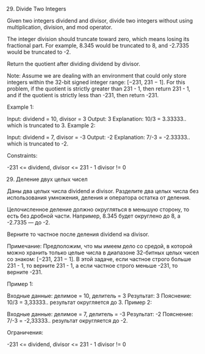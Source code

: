 29. Divide Two Integers

Given two integers dividend and divisor, divide two integers without using multiplication, division, and mod operator.

The integer division should truncate toward zero, which means losing its fractional part. For example, 8.345 would be truncated to 8, and -2.7335 would be truncated to -2.

Return the quotient after dividing dividend by divisor.

Note: Assume we are dealing with an environment that could only store integers within the 32-bit signed integer range: [−231, 231 − 1]. For this problem, if the quotient is strictly greater than 231 - 1, then return 231 - 1, and if the quotient is strictly less than -231, then return -231.


Example 1:

Input: dividend = 10, divisor = 3
Output: 3
Explanation: 10/3 = 3.33333.. which is truncated to 3.
Example 2:

Input: dividend = 7, divisor = -3
Output: -2
Explanation: 7/-3 = -2.33333.. which is truncated to -2.
 

Constraints:

-231 <= dividend, divisor <= 231 - 1
divisor != 0

29. Деление двух целых чисел

Даны два целых числа dividend и divisor. Разделите два целых числа без использования умножения, деления и оператора остатка от деления.

Целочисленное деление должно округляться в меньшую сторону, то есть без дробной части. Например, 8.345 будет округлено до 8, а -2.7335 — до -2.

Верните то частное после деления dividend на divisor.

Примечание: Предположим, что мы имеем дело со средой, в которой можно хранить только целые числа в диапазоне 32-битных целых чисел со знаком: [−231, 231 − 1]. В этой задаче, если частное строго больше 231 - 1, то верните 231 - 1, а если частное строго меньше -231, то верните -231.

 

Пример 1:

Входные данные: делимое = 10, делитель = 3
Результат: 3
Пояснение: 10/3 = 3,33333.. результат округляется до 3.
Пример 2:

Входные данные: делимое = 7, делитель = -3
Результат: -2
Пояснение: 7/-3 = -2,33333.. результат округляется до -2.
 

Ограничения:

-231 <= dividend, divisor <= 231 - 1
divisor != 0
